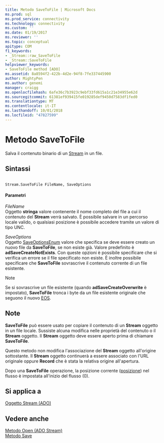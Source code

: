 ```yaml
---
title: Metodo SaveToFile | Microsoft Docs
ms.prod: sql
ms.prod_service: connectivity
ms.technology: connectivity
ms.custom: ''
ms.date: 01/19/2017
ms.reviewer: ''
ms.topic: conceptual
apitype: COM
f1_keywords:
- _Stream::raw_SaveToFile
- _Stream::SaveToFile
helpviewer_keywords:
- SaveToFile method [ADO]
ms.assetid: 8a8594f2-422b-4d2e-94f8-7fe337445900
author: MightyPen
ms.author: genemi
manager: craigg
ms.openlocfilehash: 6afe36c7b3923c9ebf33fd615a1c21e34955e62d
ms.sourcegitcommit: 61381ef939415fe019285def9450d7583df1fed0
ms.translationtype: MT
ms.contentlocale: it-IT
ms.lasthandoff: 10/01/2018
ms.locfileid: "47827599"
---
```

# <a name="savetofile-method"></a>Metodo SaveToFile
Salva il contenuto binario di un [Stream](../../../ado/reference/ado-api/stream-object-ado.md) in un file.  
  
## <a name="syntax"></a>Sintassi  
  
```  
  
Stream.SaveToFile FileName, SaveOptions  
```  
  
#### <a name="parameters"></a>Parametri  
 *FileName*  
 Oggetto **stringa** valore contenente il nome completo del file a cui il contenuto del **Stream** verrà salvato. È possibile salvare in un percorso locale valido, o qualsiasi posizione è possibile accedere tramite un valore di tipo UNC.  
  
 *SaveOptions*  
 Oggetto [SaveOptionsEnum](../../../ado/reference/ado-api/saveoptionsenum.md) valore che specifica se deve essere creato un nuovo file da **SaveToFile**, se non esiste già. Valore predefinito è **adSaveCreateNotExists**. Con queste opzioni è possibile specificare che si verifica un errore se il file specificato non esiste. È inoltre possibile specificare che **SaveToFile** sovrascrive il contenuto corrente di un file esistente.  
  
> [!NOTE]
>  Se si sovrascrive un file esistente (quando **adSaveCreateOverwrite** è impostato), **SaveToFile** tronca i byte da un file esistente originale che seguono il nuovo [EOS](../../../ado/reference/ado-api/eos-property.md).  
  
## <a name="remarks"></a>Note  
 **SaveToFile** può essere usato per copiare il contenuto di un **Stream** oggetto in un file locale. Sussiste alcuna modifica nelle proprietà del contenuto o il **Stream** oggetto. Il **Stream** oggetto deve essere aperto prima di chiamare **SaveToFile**.  
  
 Questo metodo non modifica l'associazione del **Stream** oggetto all'origine sottostante. Il **Stream** oggetto continuerà a essere associato con l'URL originale oppure **Record** che è stata la relativa origine all'apertura.  
  
 Dopo una **SaveToFile** operazione, la posizione corrente ([posizione](../../../ado/reference/ado-api/position-property-ado.md)) nel flusso è impostata all'inizio del flusso (0).  
  
## <a name="applies-to"></a>Si applica a  
 [Oggetto Stream (ADO)](../../../ado/reference/ado-api/stream-object-ado.md)  
  
## <a name="see-also"></a>Vedere anche  
 [Metodo Open (ADO Stream)](../../../ado/reference/ado-api/open-method-ado-stream.md)   
 [Metodo Save](../../../ado/reference/ado-api/save-method.md)
